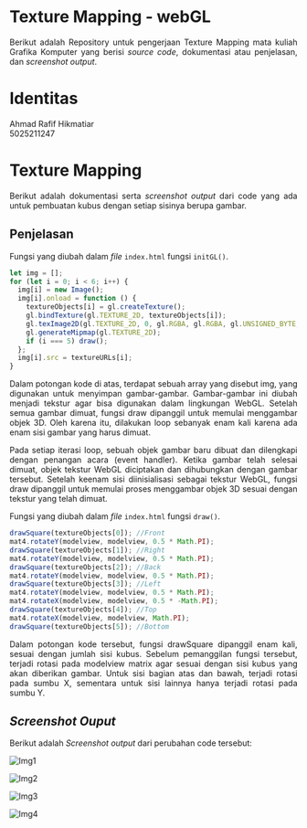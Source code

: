 ﻿# **Texture Mapping - webGL**

<div align=justify>

Berikut adalah Repository untuk pengerjaan Texture Mapping mata kuliah Grafika Komputer yang berisi _source code_, dokumentasi atau penjelasan, dan _screenshot output_.

# **Identitas**

Ahmad Rafif Hikmatiar
<br>
5025211247

# **Texture Mapping**

Berikut adalah dokumentasi serta _screenshot output_ dari code yang ada untuk pembuatan kubus dengan setiap sisinya berupa gambar.

## **Penjelasan**

Fungsi yang diubah dalam _file_ `index.html` fungsi `initGL()`.

```js
let img = [];
for (let i = 0; i < 6; i++) {
  img[i] = new Image();
  img[i].onload = function () {
    textureObjects[i] = gl.createTexture();
    gl.bindTexture(gl.TEXTURE_2D, textureObjects[i]);
    gl.texImage2D(gl.TEXTURE_2D, 0, gl.RGBA, gl.RGBA, gl.UNSIGNED_BYTE, img[i]);
    gl.generateMipmap(gl.TEXTURE_2D);
    if (i === 5) draw();
  };
  img[i].src = textureURLs[i];
}
```

Dalam potongan kode di atas, terdapat sebuah array yang disebut img, yang digunakan untuk menyimpan gambar-gambar. Gambar-gambar ini diubah menjadi tekstur agar bisa digunakan dalam lingkungan WebGL. Setelah semua gambar dimuat, fungsi draw dipanggil untuk memulai menggambar objek 3D. Oleh karena itu, dilakukan loop sebanyak enam kali karena ada enam sisi gambar yang harus dimuat.

Pada setiap iterasi loop, sebuah objek gambar baru dibuat dan dilengkapi dengan penangan acara (event handler). Ketika gambar telah selesai dimuat, objek tekstur WebGL diciptakan dan dihubungkan dengan gambar tersebut. Setelah keenam sisi diinisialisasi sebagai tekstur WebGL, fungsi draw dipanggil untuk memulai proses menggambar objek 3D sesuai dengan tekstur yang telah dimuat.

Fungsi yang diubah dalam _file_ `index.html` fungsi `draw()`.

```js
drawSquare(textureObjects[0]); //Front
mat4.rotateY(modelview, modelview, 0.5 * Math.PI);
drawSquare(textureObjects[1]); //Right
mat4.rotateY(modelview, modelview, 0.5 * Math.PI);
drawSquare(textureObjects[2]); //Back
mat4.rotateY(modelview, modelview, 0.5 * Math.PI);
drawSquare(textureObjects[3]); //Left
mat4.rotateY(modelview, modelview, 0.5 * Math.PI);
mat4.rotateX(modelview, modelview, 0.5 * -Math.PI);
drawSquare(textureObjects[4]); //Top
mat4.rotateX(modelview, modelview, Math.PI);
drawSquare(textureObjects[5]); //Bottom
```

Dalam potongan kode tersebut, fungsi drawSquare dipanggil enam kali, sesuai dengan jumlah sisi kubus. Sebelum pemanggilan fungsi tersebut, terjadi rotasi pada modelview matrix agar sesuai dengan sisi kubus yang akan diberikan gambar. Untuk sisi bagian atas dan bawah, terjadi rotasi pada sumbu X, sementara untuk sisi lainnya hanya terjadi rotasi pada sumbu Y.

## **_Screenshot Ouput_**

Berikut adalah _Screenshot output_ dari perubahan code tersebut:

![Img1](https://cdn.discordapp.com/attachments/1150687865420906517/1168784082826702939/Screenshot_1158.png?ex=65530600&is=65409100&hm=eaf1254d41c333735ac401c632afb16a3a2bf82ed732a2aa2655fde49bb8aade&)

![Img2](https://cdn.discordapp.com/attachments/1150687865420906517/1168784084118548480/Screenshot_1160.png?ex=65530600&is=65409100&hm=bbec28ec7c51f50c3f70e9ddf8b3b8c21d911157df105314c96727705f9523ca&)

![Img3](https://cdn.discordapp.com/attachments/1150687865420906517/1168784084546363393/Screenshot_1161.png?ex=65530600&is=65409100&hm=6bd6a66953d342fa6047891bef47f76af5d6aa88d6b8bc7995803dc32b6f1d9f&)

![Img4](https://cdn.discordapp.com/attachments/1150687865420906517/1168784367074685009/Screenshot_1162.png?ex=65530644&is=65409144&hm=a34a5177e92a18f840e0625c6aaa600cc4db36c90a6be79793538680b50992a4&)
